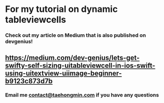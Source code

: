 # For my tutorial on dynamic tableviewcells #
### Check out my article on Medium that is also published on devgenius! ###
## https://medium.com/dev-genius/lets-get-swifty-self-sizing-uitableviewcell-in-ios-swift-using-uitextview-uiimage-beginner-b9123c873d7b ##

### Email me contact@taehongmin.com if you have any questions ###

